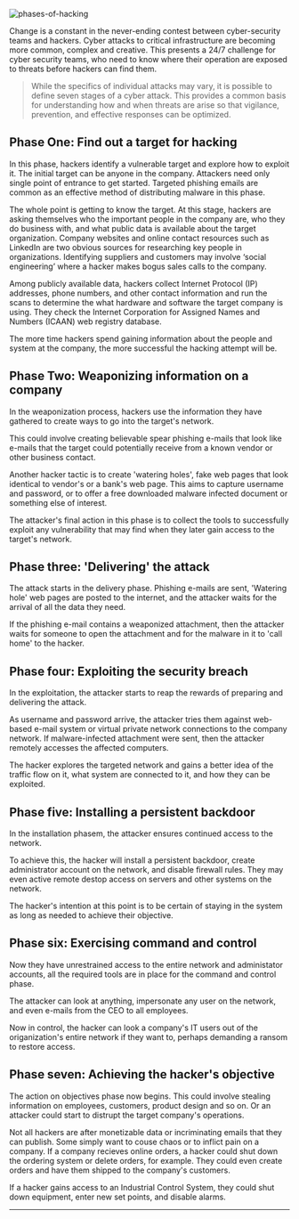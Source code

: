 
![phases-of-hacking](https://www.hkrhasan.com/_next/image?url=%2Fstatic%2Fimages%2Flinux%2Fhacking_pahses.png&w=3840&q=75)

Change is a constant in the never-ending contest between cyber-security teams and hackers. Cyber attacks to critical infrastructure are becoming more common, complex and creative. This presents a 24/7 challenge for cyber security teams, who need to know where their operation are exposed to threats before hackers can find them.

> While the specifics of individual attacks may vary, it is possible to define seven stages of a cyber attack. This provides a common basis for understanding how and when threats are arise so that vigilance, prevention, and effective responses can be optimized.

## Phase One: Find out a target for hacking

In this phase, hackers identify a vulnerable target and explore how to exploit it. The initial target can be anyone in the company. Attackers need only single point of entrance to get started. Targeted phishing emails are common as an effective method of distributing malware in this phase.

The whole point is getting to know the target. At this stage, hackers are asking themselves who the important people in the company are, who they do business with, and what public data is available about the target organization. Company websites and online contact resources such as LinkedIn are two obvious sources for researching key people in organizations. Identifying suppliers and customers may involve ‘social engineering’ where a hacker makes bogus sales calls to the company.

Among publicly available data, hackers collect Internet Protocol (IP) addresses, phone numbers, and other contact information and run the scans to determine the what hardware and software the target company is using. They check the Internet Corporation for Assigned Names and Numbers (ICAAN) web registry database.

The more time hackers spend gaining information about the people and system at the company, the more successful the hacking attempt will be.

## Phase Two: Weaponizing information on a company

In the weaponization process, hackers use the information they have gathered to create ways to go into the target's network.

This could involve creating believable spear phishing e-mails that look like e-mails that the target could potentially receive from a known vendor or other business contact.

Another hacker tactic is to create 'watering holes', fake web pages that look identical to vendor's or a bank's web page. This aims to capture username and password, or to offer a free downloaded malware infected document or something else of interest.

The attacker's final action in this phase is to collect the tools to successfully exploit any vulnerability that may find when they later gain access to the target's network.

## Phase three: 'Delivering' the attack

The attack starts in the delivery phase. Phishing e-mails are sent, 'Watering hole' web pages are posted to the internet, and the attacker waits for the arrival of all the data they need.

If the phishing e-mail contains a weaponized attachment, then the attacker waits for someone to open the attachment and for the malware in it to 'call home' to the hacker.

## Phase four: Exploiting the security breach

In the exploitation, the attacker starts to reap the rewards of preparing and delivering the attack.

As username and password arrive, the attacker tries them against web-based e-mail system or virtual private network connections to the company network. If malware-infected attachment were sent, then the attacker remotely accesses the affected computers.

The hacker explores the targeted network and gains a better idea of the traffic flow on it, what system are connected to it, and how they can be exploited.

## Phase five: Installing a persistent backdoor

In the installation phasem, the attacker ensures continued access to the network.

To achieve this, the hacker will install a persistent backdoor, create administrator account on the network, and disable firewall rules. They may even active remote destop access on servers and other systems on the network.

The hacker's intention at this point is to be certain of staying in the system as long as needed to achieve their objective.

## Phase six: Exercising command and control

Now they have unrestrained access to the entire network and administator accounts, all the required tools are in place for the command and control phase.

The attacker can look at anything, impersonate any user on the network, and even e-mails from the CEO to all employees.

Now in control, the hacker can look a company's IT users out of the origanization's entire network if they want to, perhaps demanding a ransom to restore access.

## Phase seven: Achieving the hacker's objective

The action on objectives phase now begins. This could involve stealing information on employees, customers, product design and so on. Or an attacker could start to distrupt the target company's operations.

Not all hackers are after monetizable data or incriminating emails that they can publish. Some simply want to couse chaos or to inflict pain on a company. If a company recieves online orders, a hacker could shut down the ordering system or delete orders, for example. They could even create orders and have them shipped to the company's customers.

If a hacker gains access to an Industrial Control System, they could shut down equipment, enter new set points, and disable alarms.

---
